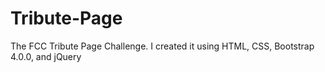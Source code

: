 # Tribute-Page
The FCC Tribute Page Challenge. I created it using HTML, CSS, Bootstrap 4.0.0, and jQuery 

